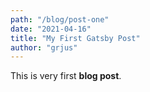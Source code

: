 ```yaml
---
path: "/blog/post-one"
date: "2021-04-16"
title: "My First Gatsby Post"
author: "grjus"
---
```


This is very first **blog post**.
